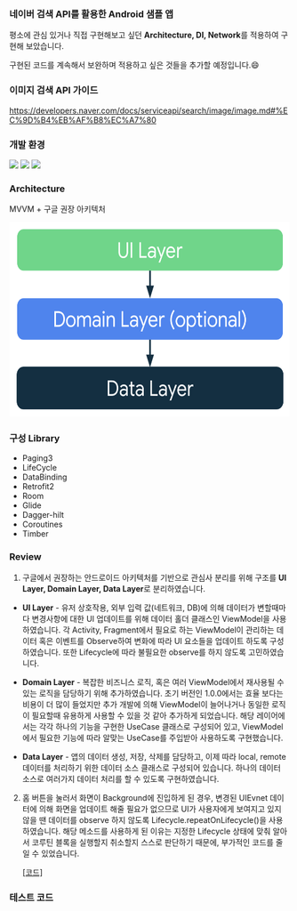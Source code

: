 
### 네이버 검색 API를 활용한 Android 샘플 앱

평소에 관심 있거나 직접 구현해보고 싶던 **Architecture, DI, Network**를 적용하여 구현해 보았습니다.

구현된 코드를 계속해서 보완하며 적용하고 싶은 것들을 추가할 예정입니다.:smile:

### 이미지 검색 API 가이드  
https://developers.naver.com/docs/serviceapi/search/image/image.md#%EC%9D%B4%EB%AF%B8%EC%A7%80

### 개발 환경   

<a href="https://https://developer.android.com/studio/intro?hl=ko"><img src="https://img.shields.io/badge/Android Studio-3DDC84?style=flat-square&logo=Android Studio&logoColor=white"/></a>
<a href="https://kotlinlang.org/docs/releases.html#release-details"><img src="https://img.shields.io/badge/Kotlin 1.6.21-7F52FF?style=flat-square&logo=Kotlin&logoColor=white"/></a>
<img src="https://img.shields.io/badge/Git-F05032?style=flat-square&logo=Git&logoColor=white"/>


### Architecture
MVVM + 구글 권장 아키텍처

<img src="/architecture.png" width="600px" height="350px"></img><br/>

### 구성 Library
- Paging3
- LifeCycle
- DataBinding
- Retrofit2
- Room
- Glide
- Dagger-hilt
- Coroutines
- Timber

### Review

1. 구글에서 권장하는 안드로이드 아키텍처를 기반으로 관심사 분리를 위해 구조를 **UI Layer, Domain Layer, Data Layer**로 분리하였습니다.

- **UI Layer** - 유저 상호작용, 외부 입력 값(네트워크, DB)에 의해 데이터가 변할때마다 변경사항에 대한 UI 업데이트를 위해 데이터 홀더 클래스인 ViewModel을 사용하였습니다. 각 Activity, Fragment에서 필요로 하는 ViewModel이 관리하는 데이터 혹은 이벤트를 Observe하여 변화에 따라 UI 요소들을 업데이트 하도록 구성하였습니다. 또한 Lifecycle에 따라 불필요한 observe를 하지 않도록 고민하였습니다.

- **Domain Layer** - 복잡한 비즈니스 로직, 혹은 여러 ViewModel에서 재사용될 수 있는 로직을 담당하기 위해 추가하였습니다. 초기 버전인 1.0.0에서는 효율 보다는 비용이 더 많이 들었지만 추가 개발에 의해 ViewModel이 늘어나거나 동일한 로직이 필요할때 유용하게 사용할 수 있을 것 같아 추가하게 되었습니다. 해당 레이어에서는 각각 하나의 기능을 구현한 UseCase 클래스로 구성되어 있고, ViewModel에서 필요한 기능에 따라 알맞는 UseCase를 주입받아 사용하도록 구현했습니다.

- **Data Layer** - 앱의 데이터 생성, 저장, 삭제를 담당하고, 이제 따라 local, remote 데이터를 처리하기 위한 데이터 소스 클래스로 구성되어 있습니다. 하나의 데이터 소스로 여러가지 데이터 처리를 할 수 있도록 구현하였습니다.

2. 홈 버튼을 눌러서 화면이 Background에 진입하게 된 경우, 변경된 UIEvnet 데이터에 의해 화면을 업데이트 해줄 필요가 없으므로 UI가 사용자에게 보여지고 있지 않을 땐 데이터를 observe 하지 않도록 Lifecycle.repeatOnLifecycle()을 사용하였습니다. 해당 메소드를 사용하게 된 이유는 지정한 Lifecycle 상태에 맞춰 알아서 코루틴 블록을 실행할지 취소할지 스스로 판단하기 때문에, 부가적인 코드를 줄일 수 있었습니다.   
   
   [[코드]](https://github.com/mjJang94/ImageSearch/blob/master/app/src/main/java/com/mj/imagesearch/ui/main/ImageSearchFragment.kt)


### 테스트 코드



